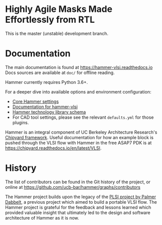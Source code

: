 Highly Agile Masks Made Effortlessly from RTL 
=============================================

This is the master (unstable) development branch.

Documentation
=============
The main documentation is found at https://hammer-vlsi.readthedocs.io
Docs sources are available at `doc/` for offline reading.

Hammer currently requires Python 3.6+.

For a deeper dive into available options and environment configuration:

* [Core Hammer settings](src/hammer-vlsi/defaults.yml)
* [Documentation for hammer-vlsi](src/hammer-vlsi/README.md)
* [Hammer technology library schema](src/hammer-tech/schema.json)
* For CAD tool settings, please see the relevant `defaults.yml` for those plugins.

Hammer is an integral component of UC Berkeley Architecture Research's [Chipyard framework](https://github.com/ucb-bar/chipyard).
Useful documentation for how an example block is pushed through the VLSI flow with Hammer in the free ASAP7 PDK is at https://chipyard.readthedocs.io/en/latest/VLSI.

History
=======
The list of contributors can be found in the Git history of the project, or online at https://github.com/ucb-bar/hammer/graphs/contributors

The Hammer project builds upon the legacy of the [PLSI project by Palmer Dabbelt](https://www2.eecs.berkeley.edu/Pubs/TechRpts/2017/EECS-2017-77.html), a previous project which aimed to build a portable VLSI flow. The Hammer project is grateful for the feedback and lessons learned which provided valuable insight that ultimately led to the design and software architecture of Hammer as it is now.
